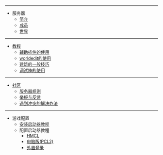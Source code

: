 ----
- 服务器
  - [简介](about-server/introduction.md)
  - [成员](about-server/members.md)
  - [世界](about-server/world.md)
----
- [教程](tutorial/content.md)
  - [辅助插件的使用](tutorial/tutorial_TBST-manager.md)
  - [worldedit的使用](tutorial/tutorial_we.md)
  - [建筑的一般技巧](tutorial/building.md)
  - [调试棒的使用](tutorial/tutorial_debug-stick.md)
---- 
- [社区](forum/content.md)
  - [服务器规则](forum/rules.md)
  - [举报与反馈](forum/report_feedback.md)
  - [遇到冲突的解决办法](forum/fight_solve.md)
----
- 游戏配置
  - [安装启动器教程](教程/安装/电脑版安装教程.md)
  - 配置启动器教程
    - [HMCL](教程/配置/电脑版HMCL配置教程.md)
    - [电脑版(PCL2)](教程/配置/电脑版PCL2配置教程.md)
    - [外置登录](教程/配置/TBST%E4%B8%93%E5%B1%9E-%E7%94%B5%E8%84%91%E7%89%88%E5%A4%96%E7%BD%AE%E7%99%BB%E5%BD%95%E6%95%99%E7%A8%8B.md)

